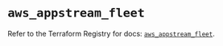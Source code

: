 # `aws_appstream_fleet`

Refer to the Terraform Registry for docs: [`aws_appstream_fleet`](https://registry.terraform.io/providers/hashicorp/aws/5.44.0/docs/resources/appstream_fleet).
